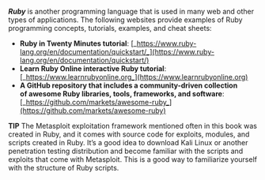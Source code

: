 **_Ruby_** is another programming language that is used in many web and other types of applications. The following websites provide examples of Ruby programming concepts, tutorials, examples, and cheat sheets:

- **Ruby in Twenty Minutes tutorial**: [_https://www.ruby-lang.org/en/documentation/quickstart/_](https://www.ruby-lang.org/en/documentation/quickstart/)
- **Learn Ruby Online interactive Ruby tutorial**: [_https://www.learnrubyonline.org_](https://www.learnrubyonline.org)
- **A GitHub repository that includes a community-driven collection of awesome Ruby libraries, tools, frameworks, and software**: [_https://github.com/markets/awesome-ruby_](https://github.com/markets/awesome-ruby)

**TIP** The Metasploit exploitation framework mentioned often in this book was created in Ruby, and it comes with source code for exploits, modules, and scripts created in Ruby. It’s a good idea to download Kali Linux or another penetration testing distribution and become familiar with the scripts and exploits that come with Metasploit. This is a good way to familiarize yourself with the structure of Ruby scripts.

